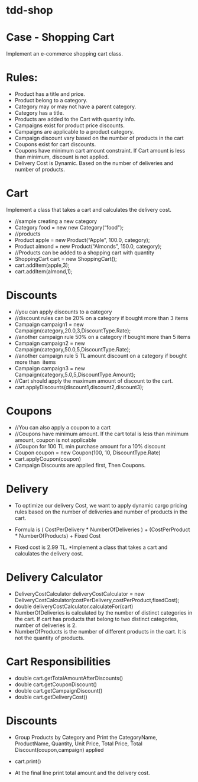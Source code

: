 # tdd-shop


# Case - Shopping Cart
Implement an e-commerce shopping cart class.
# Rules:
* Product has a title and price.
* Product belong to a category.
* Category may or may not have a parent category.
* Category has a title.
* Products are added to the Cart with quantity info.
* Campaigns exist for product price discounts.
* Campaigns are applicable to a product category.
* Campaign discount vary based on the number of products in the cart
* Coupons exist for cart discounts.
* Coupons have minimum cart amount constraint. If Cart amount is less than minimum, discount is not applied.
* Delivery Cost is Dynamic. Based on the number of deliveries and number of products.

# Cart
Implement a class that takes a cart and calculates the delivery cost.
* //sample creating a new category
* Category food = new new Category(“food");
 
* //products
* Product apple = new Product(“Apple”, 100.0, category);
* Product almond = new Product(“Almonds”, 150.0, category);
 
* //Products can be added to a shopping cart with quantity
*  ShoppingCart cart = new ShoppingCart();
*  cart.addItem(apple,3);
*  cart.addItem(almond,1);
 
# Discounts
* //you can apply discounts to a category
* //discount rules can be 20% on a category if bought more than 3 items
* Campaign campaign1 = new Campaign(category,20.0,3,DiscountType.Rate);
* //another campaign rule 50% on a category if bought more than 5 items
* Campaign campaign2 = new Campaign(category,50.0,5,DiscountType.Rate);
* //another campaign rule 5 TL amount discount on a category if bought more than  items
* Campaign campaign3 = new Campaign(category,5.0,5,DiscountType.Amount);
 
* //Cart should apply the maximum amount of discount to the cart.
* cart.applyDiscounts(discount1,discount2,discount3);

# Coupons 
* //You can also apply a coupon to a cart
* //Coupons have minimum amount. If the cart total is less than minimum amount, coupon is not applicable
* //Coupon for 100 TL min purchase amount for a 10% discount
* Coupon coupon = new Coupon(100, 10, DiscountType.Rate)
* cart.applyCoupon(coupon)
 
* Campaign Discounts are applied first, Then Coupons.

# Delivery 

* To optimize our delivery Cost, we want to apply dynamic cargo pricing rules based on the number of deliveries and number of products in the cart.

* Formula is ( CostPerDelivery * NumberOfDeliveries ) + (CostPerProduct * NumberOfProducts) + Fixed Cost
* Fixed cost is 2.99 TL.
*Implement a class that takes a cart and calculates the delivery cost.
 
#  Delivery Calculator

* DeliveryCostCalculator deliveryCostCalculator = new DeliveryCostCalculator(costPerDelivery,costPerProduct,fixedCost);
* double deliveryCostCalculator.calculateFor(cart)
 
* NumberOfDeliveries is calculated by the number of distinct categories in the cart.
If cart has products that belong to two distinct categories, number of deliveries is 2.
 
* NumberOfProducts is the number of different products in the cart. It is not the quantity of products.

# Cart Responsibilities

* double cart.getTotalAmountAfterDiscounts()
* double cart.getCouponDiscount()
* double cart.getCampaignDiscount()
* double cart.getDeliveryCost()
 
# Discounts

* Group Products by Category and Print the CategoryName, ProductName, Quantity, Unit Price, Total Price, Total Discount(coupon,campaign) applied

* cart.print()
 
* At the final line print total amount and the delivery cost.
